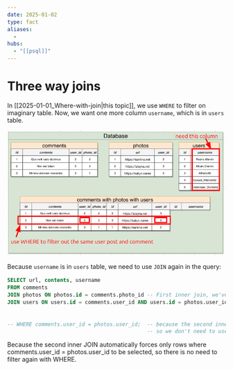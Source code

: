 ```yaml
---
date: 2025-01-02
type: fact
aliases:
  -
hubs:
  - "[[psql]]"
---
```


# Three way joins

In [[2025-01-01_Where-with-join|this topic]], we use `WHERE` to filter on imaginary table. Now, we want one more column `username`, which is in `users` table.

![username-additional.png](../../assets/imgs/username-additional.png)

Because `username` is in `users` table, we need to use `JOIN` again in the query:

```sql
SELECT url, contents, username
FROM comments
JOIN photos ON photos.id = comments.photo_id -- First inner join, we've done in the last topic
JOIN users ON users.id = comments.user_id AND users.id = photos.user_id; -- Second inner join, new join to get username
                                                                        -- It need to match user id with both photos and comments so it should be more complex
                                                                        
-- WHERE comments.user_id = photos.user_id;  -- because the second inner joins need to match user id in both tables, so only comments.user_id = photos.user_id can be used
                                             -- so we don't need to use WHERE clause here

```

Because the second inner JOIN automatically forces only rows where comments.user_id = photos.user_id to be selected, so there is no need to filter again with WHERE.
